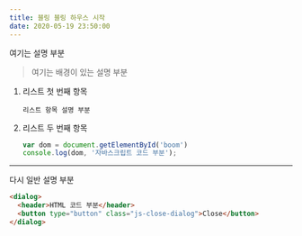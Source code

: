 ```yaml
---
title: 블링 블링 하우스 시작
date: 2020-05-19 23:50:00
---
```


여기는 설명 부분

> 여기는 배경이 있는 설명 부분

1. 리스트 첫 번째 항목

    ```
    리스트 항목 설명 부분
    ```

2. 리스트 두 번째 항목
    ```javascript
    var dom = document.getElementById('boom')
    console.log(dom, '자바스크립트 코드 부분');
    ```

---

다시 일반 설명 부분

```html
<dialog>
  <header>HTML 코드 부분</header>
  <button type="button" class="js-close-dialog">Close</button>
</dialog>
```
